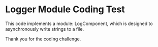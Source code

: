 # Logger Module Coding Test

This code implements a module: LogComponent, which is designed to asynchronously write strings to a file.

Thank you for the coding challenge.
